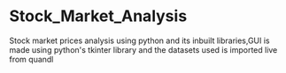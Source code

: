 # Stock_Market_Analysis

Stock market prices analysis using python and its inbuilt libraries,GUI is made using python's tkinter library and the datasets used is imported live from quandl
